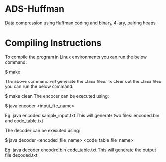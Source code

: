 # ADS-Huffman
Data compression using Huffman coding and binary, 4-ary, pairing heaps

# Compiling Instructions

To compile the program in Linux environments you can run the below command:

$ make

The above command will generate the class files.
To clear out the class files you can run the below command:

$ make clean
The encoder can be executed using:

$ java encoder <input_file_name>

Eg: java encoded sample_input.txt
This will generate two files: encoded.bin and code_table.txt

The decoder can be executed using:

$ java decoder <encoded_file_name> <code_table_file_name>

Eg: java decoder encoded.bin code_table.txt
This will generate the output file decoded.txt
